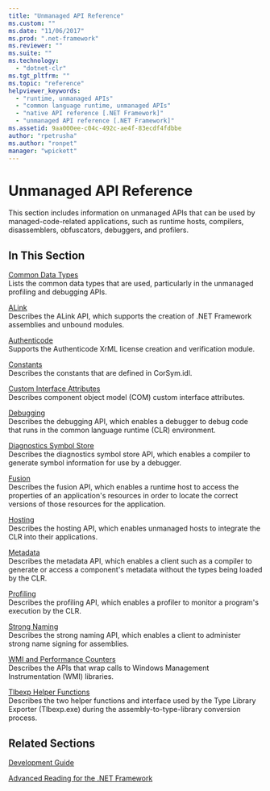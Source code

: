 ```yaml
---
title: "Unmanaged API Reference"
ms.custom: ""
ms.date: "11/06/2017"
ms.prod: ".net-framework"
ms.reviewer: ""
ms.suite: ""
ms.technology: 
  - "dotnet-clr"
ms.tgt_pltfrm: ""
ms.topic: "reference"
helpviewer_keywords: 
  - "runtime, unmanaged APIs"
  - "common language runtime, unmanaged APIs"
  - "native API reference [.NET Framework]"
  - "unmanaged API reference [.NET Framework]"
ms.assetid: 9aa000ee-c04c-492c-ae4f-83ecdf4fdbbe
author: "rpetrusha"
ms.author: "ronpet"
manager: "wpickett"
---
```

# Unmanaged API Reference
This section includes information on unmanaged APIs that can be used by managed-code-related applications, such as runtime hosts, compilers, disassemblers, obfuscators, debuggers, and profilers.  
  
## In This Section  
 [Common Data Types](../../../docs/framework/unmanaged-api/common-data-types-unmanaged-api-reference.md)  
 Lists the common data types that are used, particularly in the unmanaged profiling and debugging APIs.  
  
 [ALink](../../../docs/framework/unmanaged-api/alink/index.md)  
 Describes the ALink API, which supports the creation of .NET Framework assemblies and unbound modules.  
  
 [Authenticode](../../../docs/framework/unmanaged-api/authenticode/index.md)  
 Supports the Authenticode XrML license creation and verification module.  
  
 [Constants](../../../docs/framework/unmanaged-api/constants-unmanaged-api-reference.md)  
 Describes the constants that are defined in CorSym.idl.  
  
 [Custom Interface Attributes](http://msdn.microsoft.com/en-us/940952f9-46ad-4a1a-920f-118dc0bdcd9f)  
 Describes component object model (COM) custom interface attributes.  
  
 [Debugging](../../../docs/framework/unmanaged-api/debugging/index.md)  
 Describes the debugging API, which enables a debugger to debug code that runs in the common language runtime (CLR) environment.  
  
 [Diagnostics Symbol Store](../../../docs/framework/unmanaged-api/diagnostics/index.md)  
 Describes the diagnostics symbol store API, which enables a compiler to generate symbol information for use by a debugger.  
  
 [Fusion](../../../docs/framework/unmanaged-api/fusion/index.md)  
 Describes the fusion API, which enables a runtime host to access the properties of an application's resources in order to locate the correct versions of those resources for the application.  
  
 [Hosting](../../../docs/framework/unmanaged-api/hosting/index.md)  
 Describes the hosting API, which enables unmanaged hosts to integrate the CLR into their applications.  
  
 [Metadata](../../../docs/framework/unmanaged-api/metadata/index.md)  
 Describes the metadata API, which enables a client such as a compiler to generate or access a component's metadata without the types being loaded by the CLR.  
  
 [Profiling](../../../docs/framework/unmanaged-api/profiling/index.md)  
 Describes the profiling API, which enables a profiler to monitor a program's execution by the CLR.  
  
 [Strong Naming](../../../docs/framework/unmanaged-api/strong-naming/index.md)  
 Describes the strong naming API, which enables a client to administer strong name signing for assemblies.  

 [WMI and Performance Counters](wmi/index.md)  
 Describes the APIs that wrap calls to Windows Management Instrumentation (WMI) libraries.
  
 [Tlbexp Helper Functions](../../../docs/framework/unmanaged-api/tlbexp/index.md)  
 Describes the two helper functions and interface used by the Type Library Exporter (Tlbexp.exe) during the assembly-to-type-library conversion process.  
  
## Related Sections  
 [Development Guide](../../../docs/framework/development-guide.md)  
  
 [Advanced Reading for the .NET Framework](http://msdn.microsoft.com/en-us/faae8083-fecb-4514-b133-b0a5a32a7c3c)
